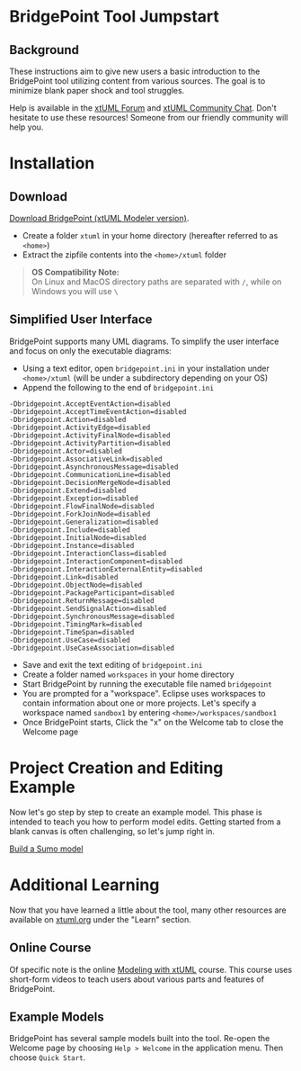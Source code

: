 # BridgePoint Tool Jumpstart

## Background

These instructions aim to give new users a basic introduction to the 
BridgePoint tool utilizing content from various sources.  The goal is 
to minimize blank paper shock and tool struggles.   

Help is available in the [xtUML Forum](https://xtuml.org/forums/) and 
[xtUML Community Chat](https://hangouts.google.com/group/vMohZ9oW08xR7wSd2). Don't
hesitate to use these resources!  Someone from our friendly community will help you.  

# Installation

## Download
[Download BridgePoint (xtUML Modeler version)](https://s3.amazonaws.com/xtuml-releases/nightly-build/buildfiles.html). 
* Create a folder `xtuml` in your home directory (hereafter referred to as `<home>`)  
* Extract the zipfile contents into the `<home>/xtuml` folder 

> __OS Compatibility Note:__  
> On Linux and MacOS directory paths are separated with `/`, while on 
> Windows you will use `\`

## Simplified User Interface

BridgePoint supports many UML diagrams. To simplify the user interface and focus
on only the executable diagrams:
* Using a text editor, open `bridgepoint.ini` in your installation under `<home>/xtuml` (will be under a subdirectory depending on your OS)  
* Append the following to the end of `bridgepoint.ini`  
```
-Dbridgepoint.AcceptEventAction=disabled
-Dbridgepoint.AcceptTimeEventAction=disabled
-Dbridgepoint.Action=disabled
-Dbridgepoint.ActivityEdge=disabled
-Dbridgepoint.ActivityFinalNode=disabled
-Dbridgepoint.ActivityPartition=disabled
-Dbridgepoint.Actor=disabled
-Dbridgepoint.AssociativeLink=disabled
-Dbridgepoint.AsynchronousMessage=disabled
-Dbridgepoint.CommunicationLine=disabled
-Dbridgepoint.DecisionMergeNode=disabled
-Dbridgepoint.Extend=disabled
-Dbridgepoint.Exception=disabled
-Dbridgepoint.FlowFinalNode=disabled
-Dbridgepoint.ForkJoinNode=disabled
-Dbridgepoint.Generalization=disabled
-Dbridgepoint.Include=disabled
-Dbridgepoint.InitialNode=disabled
-Dbridgepoint.Instance=disabled
-Dbridgepoint.InteractionClass=disabled
-Dbridgepoint.InteractionComponent=disabled
-Dbridgepoint.InteractionExternalEntity=disabled
-Dbridgepoint.Link=disabled
-Dbridgepoint.ObjectNode=disabled
-Dbridgepoint.PackageParticipant=disabled
-Dbridgepoint.ReturnMessage=disabled
-Dbridgepoint.SendSignalAction=disabled
-Dbridgepoint.SynchronousMessage=disabled
-Dbridgepoint.TimingMark=disabled
-Dbridgepoint.TimeSpan=disabled
-Dbridgepoint.UseCase=disabled
-Dbridgepoint.UseCaseAssociation=disabled
```
* Save and exit the text editing of `bridgepoint.ini`  
* Create a folder named `workspaces` in your home directory
* Start BridgePoint by running the executable file named `bridgepoint` 
* You are prompted for a "workspace".  Eclipse uses workspaces to contain
information about one or more projects.  Let's specify a workspace named
`sandbox1` by entering `<home>/workspaces/sandbox1`   
* Once BridgePoint starts, Click the "x" on the Welcome tab to close the Welcome page

# Project Creation and Editing Example

Now let's go step by step to create an example model.  This phase is intended
to teach you how to perform model edits.  Getting started from a blank canvas is
often challenging, so let's jump right in.  

[Build a Sumo model](../xtuml-class/sumo_edit/)  

# Additional Learning

Now that you have learned a little about the tool, many other resources are available
on [xtuml.org](https://xtuml.org) under the "Learn" section.  

## Online Course

Of specific note is the online [Modeling with xtUML](https://xtuml.org/learn/on-line-courses/)
course.  This course uses short-form videos to teach users about various 
parts and features of BridgePoint.  

## Example Models

BridgePoint has several sample models built into the tool.  Re-open the Welcome
page by choosing `Help > Welcome` in the application menu.  Then choose `Quick Start`.

